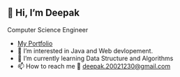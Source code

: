 ## 👋 Hi, I’m Deepak 

Computer Science Engineer

- [My Portfolio](https://hilarious-nougat-6be342.netlify.app/)
- 👀 I’m interested in Java and Web devlopement.
- 🌱 I’m currently learning Data Structure and Algorithms
- 📫 How to reach me  📧 deepak.20021230@gmail.com


  
